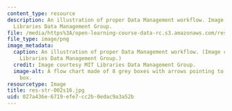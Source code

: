 ```yaml
---
content_type: resource
description: An illustration of proper Data Management workflow. Image courtesy MIT
  Libraries Data Management Group.
file: /media/https%3A/open-learning-course-data-rc.s3.amazonaws.com/res-str-002-data-management-spring-2016/027a436e6719efe7cc2b0edac9a3a52b_res-str-002s16.jpg
file_type: image/png
image_metadata:
  caption: An illustration of proper Data Management workflow. (Image courtesy MIT
    Libraries Data Management Group.)
  credit: Image courtesy MIT Libraries Data Management Group.
  image-alt: A flow chart made of 8 grey boxes with arrows pointing to and from each
    box.
resourcetype: Image
title: res-str-002s16.jpg
uid: 027a436e-6719-efe7-cc2b-0edac9a3a52b
---
```

